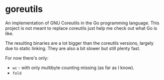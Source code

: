 goreutils
=========

An implementation of GNU Coreutils in the Go programming language. This project
is not meant to replace coreutils just help me check out what Go is like.

The resulting binaries are a lot bigger than the coreutils versions, largely due
to static linking. They are also a bit slower but still plenty fast.

For now there's only:

+ ``wc`` - with only multibyte counting missing (as far as I know).
+ ``fold``
